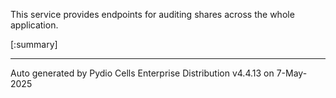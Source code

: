 






This service provides endpoints for auditing shares across the whole application.

[:summary]

---
Auto generated by Pydio Cells Enterprise Distribution v4.4.13 on 7-May-2025

